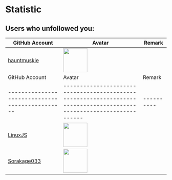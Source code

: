 # Statistic
## Users who unfollowed you:
| GitHub Account                                | Avatar                                                                                                             | Remark   |
|-----------------------------------------------|--------------------------------------------------------------------------------------------------------------------|----------|
| [hauntmuskie](https://github.com/hauntmuskie) | <a href="https://github.com/hauntmuskie"><img src="https://github.com/hauntmuskie.png" width=75px height=75px></a> |          |## Users who followed you yesterday:
| GitHub Account                                | Avatar                                                                                                             | Remark   |
|-----------------------------------------------|--------------------------------------------------------------------------------------------------------------------|----------|
| [LinuxJS](https://github.com/LinuxJS)         | <a href="https://github.com/LinuxJS"><img src="https://github.com/LinuxJS.png" width=75px height=75px></a>         |          |
| [Sorakage033](https://github.com/Sorakage033) | <a href="https://github.com/Sorakage033"><img src="https://github.com/Sorakage033.png" width=75px height=75px></a> |          |